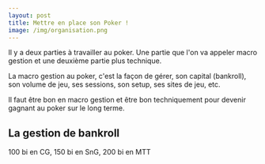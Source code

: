 ```yaml
---
layout: post
title: Mettre en place son Poker !
image: /img/organisation.png
---
```

Il y a deux parties à travailler au poker. Une partie que l'on va appeler macro gestion et  une deuxième partie plus technique.

La macro gestion au poker, c'est la façon de gérer, son capital (bankroll), son volume de jeu, ses sessions, son setup, ses sites de jeu, etc.

Il faut être bon en macro gestion et être bon techniquement pour devenir gagnant au poker sur le long terme.

## La gestion de bankroll

100 bi en CG, 150 bi en SnG, 200 bi en MTT

<!--stackedit_data:
eyJoaXN0b3J5IjpbNzY5NTMxMTEzLC0yOTIwNTg4MTBdfQ==
-->